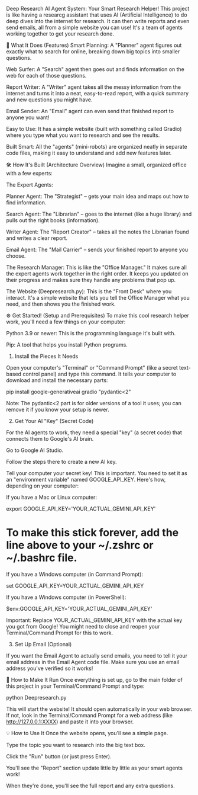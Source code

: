 Deep Research AI Agent System: Your Smart Research Helper!
This project is like having a researcg assistant that uses AI (Artificial Intelligence) to do deep dives into the internet for research. It can then write reports and even send emails, all from a simple website you can use! It's a team of agents working together to get your research done.

🚀 What It Does (Features)
Smart Planning: A "Planner" agent figures out exactly what to search for online, breaking down big topics into smaller questions.

Web Surfer: A "Search" agent then goes out and finds information on the web for each of those questions.

Report Writer: A "Writer" agent takes all the messy information from the internet and turns it into a neat, easy-to-read report, with a quick summary and new questions you might have.

Email Sender: An "Email" agent can even send that finished report to anyone you want!

Easy to Use: It has a simple website (built with something called Gradio) where you type what you want to research and see the results.

Built Smart: All the "agents" (mini-robots) are organized neatly in separate code files, making it easy to understand and add new features later.

🛠️ How It's Built (Architecture Overview)
Imagine a small, organized office with a few experts:

The Expert Agents:

Planner Agent: The "Strategist" – gets your main idea and maps out how to find information.

Search Agent: The "Librarian" – goes to the internet (like a huge library) and pulls out the right books (information).

Writer Agent: The "Report Creator" – takes all the notes the Librarian found and writes a clear report.

Email Agent: The "Mail Carrier" – sends your finished report to anyone you choose.

The Research Manager:
This is like the "Office Manager." It makes sure all the expert agents work together in the right order. It keeps you updated on their progress and makes sure they handle any problems that pop up.

The Website (Deepresearch.py):
This is the "Front Desk" where you interact. It's a simple website that lets you tell the Office Manager what you need, and then shows you the finished work.

⚙️ Get Started! (Setup and Prerequisites)
To make this cool research helper work, you'll need a few things on your computer:

Python 3.9 or newer: This is the programming language it's built with.

Pip: A tool that helps you install Python programs.

1. Install the Pieces It Needs

Open your computer's "Terminal" or "Command Prompt" (like a secret text-based control panel) and type this command. It tells your computer to download and install the necessary parts:

pip install google-generativeai gradio "pydantic<2"

Note: The pydantic<2 part is for older versions of a tool it uses; you can remove it if you know your setup is newer.

2. Get Your AI "Key" (Secret Code)

For the AI agents to work, they need a special "key" (a secret code) that connects them to Google's AI brain.

Go to Google AI Studio.

Follow the steps there to create a new AI key.

Tell your computer your secret key! This is important. You need to set it as an "environment variable" named GOOGLE_API_KEY. Here's how, depending on your computer:

If you have a Mac or Linux computer:

export GOOGLE_API_KEY='YOUR_ACTUAL_GEMINI_API_KEY'
# To make this stick forever, add the line above to your ~/.zshrc or ~/.bashrc file.

If you have a Windows computer (in Command Prompt):

set GOOGLE_API_KEY=YOUR_ACTUAL_GEMINI_API_KEY

If you have a Windows computer (in PowerShell):

$env:GOOGLE_API_KEY='YOUR_ACTUAL_GEMINI_API_KEY'

Important: Replace YOUR_ACTUAL_GEMINI_API_KEY with the actual key you got from Google! You might need to close and reopen your Terminal/Command Prompt for this to work.

3. Set Up Email (Optional)

If you want the Email Agent to actually send emails, you need to tell it your email address in the Email Agent code file. Make sure you use an email address you've verified so it works!

🚀 How to Make It Run
Once everything is set up, go to the main folder of this project in your Terminal/Command Prompt and type:

python Deepresearch.py

This will start the website! It should open automatically in your web browser. If not, look in the Terminal/Command Prompt for a web address (like http://127.0.0.1:XXXX) and paste it into your browser.

💡 How to Use It
Once the website opens, you'll see a simple page.

Type the topic you want to research into the big text box.

Click the "Run" button (or just press Enter).

You'll see the "Report" section update little by little as your smart agents work!

When they're done, you'll see the full report and any extra questions.
